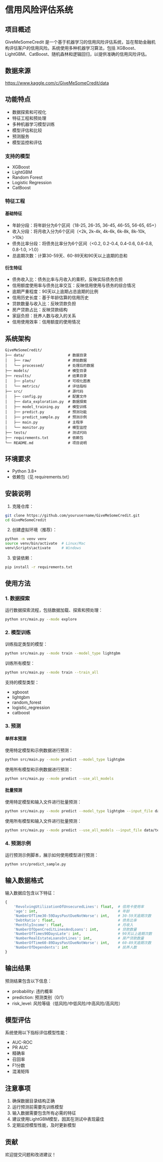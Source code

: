 # 信用风险评估系统

## 项目概述
GiveMeSomeCredit 是一个基于机器学习的信用风险评估系统，旨在帮助金融机构评估客户的信用风险。系统使用多种机器学习算法，包括 XGBoost、LightGBM、CatBoost、随机森林和逻辑回归，以提供准确的信用风险评估。

## 数据来源
https://www.kaggle.com/c/GiveMeSomeCredit/data

## 功能特点
- 数据探索和可视化
- 特征工程和预处理
- 多种机器学习模型训练
- 模型评估和比较
- 预测服务
- 模型监控和评估

### 支持的模型
- XGBoost
- LightGBM
- Random Forest
- Logistic Regression
- CatBoost

### 特征工程
#### 基础特征
- 年龄分段：将年龄分为6个区间（18-25, 26-35, 36-45, 46-55, 56-65, 65+）
- 收入分段：将月收入分为6个区间（<2k, 2k-4k, 4k-6k, 6k-8k, 8k-10k, >10k）
- 债务比率分段：将债务比率分为6个区间（<0.2, 0.2-0.4, 0.4-0.6, 0.6-0.8, 0.8-1.0, >1.0）
- 总逾期次数：计算30-59天、60-89天和90天以上逾期的总和

#### 衍生特征
- 债务收入比：债务比率与月收入的乘积，反映实际债务负担
- 信用额度使用率与债务比率交互：反映信用使用与债务的综合情况
- 逾期严重程度：90天以上逾期占总逾期的比例
- 信用历史长度：基于年龄估算的信用历史
- 贷款数量与收入比：反映贷款负担
- 房产贷款占比：反映贷款结构
- 家庭负担：抚养人数与收入的关系
- 信用使用效率：信用额度的使用情况

## 系统架构
```
GiveMeSomeCredit/
├── data/                    # 数据目录
│   ├── raw/                 # 原始数据
│   └── processed/           # 处理后的数据
├── models/                  # 模型目录
├── results/                 # 结果目录
│   ├── plots/               # 可视化图表
│   └── metrics/             # 评估指标
├── src/                     # 源代码
│   ├── config.py            # 配置文件
│   ├── data_exploration.py  # 数据探索
│   ├── model_training.py    # 模型训练
│   ├── predict.py           # 预测功能
│   ├── predict_sample.py    # 预测示例
│   ├── main.py              # 主程序
│   └── monitor.py           # 模型监控
├── tests/                   # 测试代码
├── requirements.txt         # 依赖包
└── README.md                # 项目说明
```

## 环境要求
- Python 3.8+
- 依赖包（见 requirements.txt）

## 安装说明
1. 克隆仓库：
```bash
git clone https://github.com/yourusername/GiveMeSomeCredit.git
cd GiveMeSomeCredit
```

2. 创建虚拟环境（推荐）：
```bash
python -m venv venv
source venv/bin/activate  # Linux/Mac
venv\Scripts\activate     # Windows
```

3. 安装依赖：
```bash
pip install -r requirements.txt
```

## 使用方法

### 1. 数据探索
运行数据探索流程，包括数据加载、探索和预处理：
```bash
python src/main.py --mode explore
```

### 2. 模型训练
训练指定类型的模型：
```bash
python src/main.py --mode train --model_type lightgbm
```
训练所有模型：
```bash
python src/main.py --mode train --train_all
```

支持的模型类型：
- xgboost
- lightgbm
- random_forest
- logistic_regression
- catboost

### 3. 预测
#### 单样本预测
使用特定模型和示例数据进行预测：
```bash
python src/main.py --mode predict --model_type lightgbm
```
使用所有模型和示例数据进行预测：
```bash
python src/main.py --mode predict --use_all_models
```

#### 批量预测
使用特定模型和输入文件进行批量预测：
```bash
python src/main.py --mode predict --model_type lightgbm --input_file data/test.csv --output_file results/predictions.csv
```
使用所有模型和输入文件进行批量预测：
```bash
python src/main.py --mode predict --use_all_models --input_file data/test.csv --output_file results/predictions.csv
```

### 4. 预测示例
运行预测示例脚本，展示如何使用模型进行预测：
```bash
python src/predict_sample.py
```

## 输入数据格式
输入数据应包含以下特征：
```python
{
    'RevolvingUtilizationOfUnsecuredLines': float,  # 信用卡使用率
    'age': int,                                     # 年龄
    'NumberOfTime30-59DaysPastDueNotWorse': int,    # 30-59天逾期次数
    'DebtRatio': float,                             # 债务比率
    'MonthlyIncome': float,                         # 月收入
    'NumberOfOpenCreditLinesAndLoans': int,         # 贷款数量
    'NumberOfTimes90DaysLate': int,                 # 90天以上逾期次数
    'NumberRealEstateLoansOrLines': int,            # 房产贷款数量
    'NumberOfTime60-89DaysPastDueNotWorse': int,    # 60-89天逾期次数
    'NumberOfDependents': int                       # 抚养人数
}
```

## 输出结果
预测结果包含以下信息：
- probability: 违约概率
- prediction: 预测类别（0/1）
- risk_level: 风险等级（低风险/中低风险/中高风险/高风险）

## 模型评估
系统使用以下指标评估模型性能：
- AUC-ROC
- PR AUC
- 精确率
- 召回率
- F1分数
- 混淆矩阵

## 注意事项
1. 确保数据目录结构正确
2. 运行预测前需要先训练模型
3. 输入数据需要包含所有必需的特征
4. 建议使用LightGBM模型，因其在测试中表现最佳
5. 定期监控模型性能，及时更新模型

## 贡献
欢迎提交问题和改进建议！

